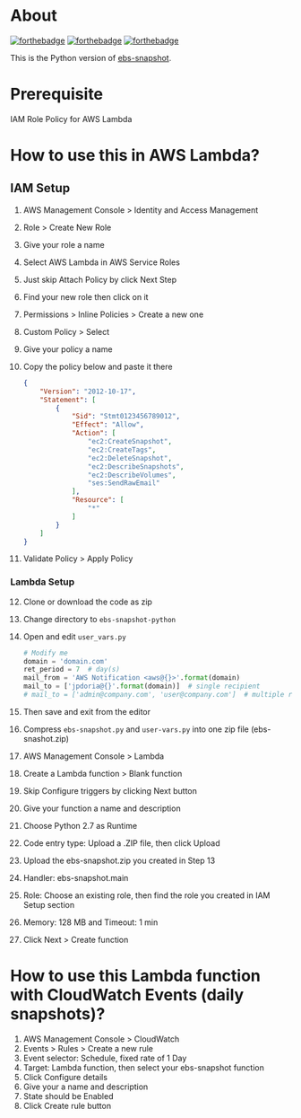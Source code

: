 # About

[![forthebadge](http://forthebadge.com/images/badges/built-with-love.svg)](http://forthebadge.com)
[![forthebadge](http://forthebadge.com/images/badges/powered-by-oxygen.svg)](http://forthebadge.com)
[![forthebadge](http://forthebadge.com/images/badges/fuck-it-ship-it.svg)](http://forthebadge.com)

This is the Python version of [ebs-snapshot](https://github.com/jpdoria/ebs-snapshot).

# Prerequisite

IAM Role Policy for AWS Lambda

# How to use this in AWS Lambda?

## IAM Setup

1. AWS Management Console > Identity and Access Management
2. Role > Create New Role
3. Give your role a name
4. Select AWS Lambda in AWS Service Roles
5. Just skip Attach Policy by click Next Step
6. Find your new role then click on it
7. Permissions > Inline Policies > Create a new one
8. Custom Policy > Select
9. Give your policy a name
10. Copy the policy below and paste it there

    ```json
    {
        "Version": "2012-10-17",
        "Statement": [
            {
                "Sid": "Stmt0123456789012",
                "Effect": "Allow",
                "Action": [
                    "ec2:CreateSnapshot",
                    "ec2:CreateTags",
                    "ec2:DeleteSnapshot",
                    "ec2:DescribeSnapshots",
                    "ec2:DescribeVolumes",
                    "ses:SendRawEmail"
                ],
                "Resource": [
                    "*"
                ]
            }
        ]
    }
    ```

11. Validate Policy > Apply Policy

### Lambda Setup

12. Clone or download the code as zip
13. Change directory to `ebs-snapshot-python`
14. Open and edit `user_vars.py`

    ```python
    # Modify me
    domain = 'domain.com'
    ret_period = 7  # day(s)
    mail_from = 'AWS Notification <aws@{}>'.format(domain)
    mail_to = ['jpdoria@{}'.format(domain)]  # single recipient
    # mail_to = ['admin@company.com', 'user@company.com']  # multiple recipients
    ```

15. Then save and exit from the editor
16. Compress `ebs-snapshot.py` and `user-vars.py` into one zip file (ebs-snashot.zip)
17. AWS Management Console > Lambda
18. Create a Lambda function > Blank function
19. Skip Configure triggers by clicking Next button
20. Give your function a name and description
21. Choose Python 2.7 as Runtime
22. Code entry type: Upload a .ZIP file, then click Upload
23. Upload the ebs-snapshot.zip you created in Step 13
24. Handler: ebs-snapshot.main
25. Role: Choose an existing role, then find the role you created in IAM Setup section
26. Memory: 128 MB and Timeout: 1 min
27. Click Next > Create function

# How to use this Lambda function with CloudWatch Events (daily snapshots)?

1. AWS Management Console > CloudWatch
2. Events > Rules > Create a new rule
3. Event selector: Schedule, fixed rate of 1 Day
4. Target: Lambda function, then select your ebs-snapshot function
5. Click Configure details
6. Give your a name and description
7. State should be Enabled
8. Click Create rule button